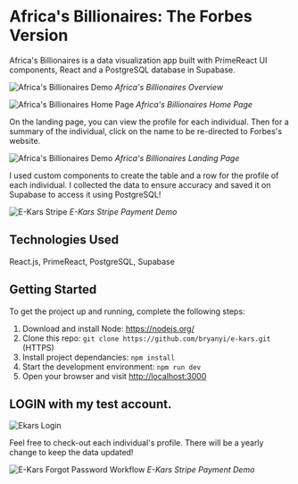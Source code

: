 # Africa's Billionaires: The Forbes Version
<!--
## [LIVE LINK](https://e-kars.herokuapp.com/)
-->
Africa's Billionaires is a data visualization app built with PrimeReact UI components, React and a PostgreSQL database in Supabase.

![Africa's Billionaires Demo](images/ekars_gif_1.gif)
_Africa's Billionaires Overview_

![Africa's Billionaires Home Page](images/ekars_homepage.gif)
_Africa's Billionaires Home Page_

On the landing page, you can view the profile for each individual. Then for a summary of the individual, click on the name to be re-directed to Forbes's website.

![Africa's Billionaires Demo](images/ekars_productsPage.gif)
_Africa's Billionaires Landing Page_

I used custom components to create the table and a row for the profile of each individual. I collected the data to ensure accuracy and saved it on Supabase to access it using PostgreSQL!

![E-Kars Stripe](images/ekars_stripe_checkout2.gif)
_E-Kars Stripe Payment Demo_

## Technologies Used

React.js, PrimeReact, PostgreSQL, Supabase

## Getting Started

To get the project up and running, complete the following steps:

1. Download and install Node: <https://nodejs.org/>
2. Clone this repo: `git clone https://github.com/bryanyi/e-kars.git` (HTTPS)
3. Install project dependancies: `npm install`
4. Start the development environment: `npm run dev`
5. Open your browser and visit <http://localhost:3000>

## LOGIN with my test account.

![Ekars Login](images/ekars_login.png)

Feel free to check-out each individual's profile. There will be a yearly change to keep the data updated!

![E-Kars Forgot Password Workflow](images/ekars_forgotpassword.gif)
_E-Kars Stripe Payment Demo_

